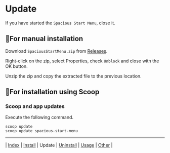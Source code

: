 
# Update

If you have started the `Spacious Start Menu`, close it.

## 💠For manual installation

Download `SpaciousStartMenu.zip` from [Releases](https://github.com/3xKEsGJQsmEQLAfuMv9QikF8i9y7Bf1D6NjguXg/spacious-start-menu/releases).

Right-click on the zip, select Properties, check `Unblock` and close with the OK button.

Unzip the zip and copy the extracted file to the previous location.

## 💠For installation using Scoop

### Scoop and app updates

Execute the following command.

```
scoop update
scoop update spacious-start-menu
```

---

| [Index](index.md) | [Install](install.md) | Update | [Uninstall](uninstall.md) | [Usage](usage.md) | [Other](other.md) |


